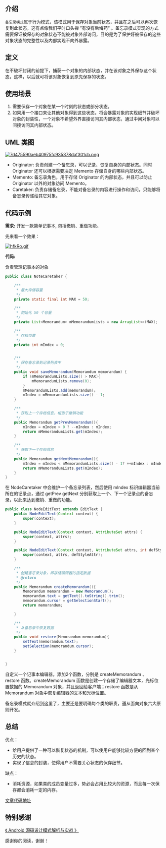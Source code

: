 ## 介绍

`备忘录模式`属于行为模式，该模式用于保存对象当前状态，并且在之后可以再次恢复到此状态，这有点像我们平时口头禅 ”有没有后悔药“ 。备忘录模式实现的方式需要保证被保存的对象状态不能被对象外部访问，目的是为了保护好被保存的这些对象状态的完整性以及内部实现不向外暴露。

## 定义

在不破坏封闭的前提下，捕获一个对象的内部状态，并在该对象之外保存这个状态，这样，以后就可将该对象恢复到原先保存的状态。

## 使用场景

1. 需要保存一个对象在某一个时刻的状态或部分状态。
2. 如果用一个接口来让其他对象得到这些状态，将会暴露对象的实现细节并破坏对象的封装性，一个对象不希望外界直接访问其内部状态，通过中间对象可以间接访问其内部状态。

## UML 类图

[![7d475590aeb40975fc935378daf301cb.png](https://s5.ex2x.com/2019/09/09/7d475590aeb40975fc935378daf301cb.png)](https://free.imgsha.com/i/OUGVi)

- Originator: 负责创建一个备忘录，可以记录、恢复自身的内部状态。同时 Originator 还可以根据需要决定 Memento 存储自身的哪些内部状态。
- Memento: 备忘录角色，用于存储 Originator 的内部状态，并且可以防止 Originator 以外的对象访问 Memento。
- Caretaker: 负责存储备忘录，不能对备忘录的内容进行操作和访问，只能够将备忘录传递给其它对象。

## 代码示例

**需求:**  开发一款简单记事本, 包括撤销、重做功能。

先来看一个效果：

[![hfkRo.gif](https://storage6.cuntuku.com/2019/09/10/hfkRo.gif)](https://cuntuku.com/image/hfkRo)

**代码:**

负责管理记事本的对象

```java
public class NoteCaretaker {

    /**
     * 最大存储容量
     */
    private static final int MAX = 50;

    /**
     * 初始化 50 个容量
     */
    private List<Memorandum> mMemorandumLists = new ArrayList<>(MAX);

    /**
     * 存档位置
     */
    private int mIndex = 0;


    /**
     * 保存备忘录到记录列表中
     */
    public void saveMemorandum(Memorandum memorandum) {
        if (mMemorandumLists.size() > MAX){
            mMemorandumLists.remove(0);
        }
        mMemorandumLists.add(memorandum);
        mIndex = mMemorandumLists.size() - 1;
    }

    /**
     * 获取上一个存档信息，相当于撤销功能
     */
    public Memorandum getPrevMemorandum(){
        mIndex = mIndex > 0 ? --mIndex : mIndex;
        return mMemorandumLists.get(mIndex);
    }

    /**
     * 获取下一个存档信息
     */
    public Memorandum getNextMemorandum(){
        mIndex = mIndex < mMemorandumLists.size() - 1? ++mIndex : mIndex;
        return mMemorandumLists.get(mIndex);
    }
}

```

在 NodeCaretaker 中会维护一个备忘录列表，然后使用 mIndex 标识编辑器当前所在的记录点，通过 getPrev getNext 分别获取上一个、下一个记录点的备忘录，以此来达到撤销、重做的功能。

```java
public class NodeEditText extends EditText {
    public NodeEditText(Context context) {
        super(context);
    }

    public NodeEditText(Context context, AttributeSet attrs) {
        super(context, attrs);
    }

    public NodeEditText(Context context, AttributeSet attrs, int defStyleAttr) {
        super(context, attrs, defStyleAttr);
    }

    /**
     * 创建备忘录对象，即存储编辑器的指定数据
     * @return
     */
    public Memorandum createMemorandum(){
        Memorandum memorandum = new Memorandum();
        memorandum.text = getText().toString().trim();
        memorandum.cursor = getSelectionStart();
        return memorandum;

    }

    /**
     * 从备忘录中恢复数据
     */
    public void restore(Memorandum memorandum){
        setText(memorandum.text);
        setSelection(memorandum.cursor);
    }


}

```

自定义一个记事本编辑器，添加2个函数，分别是 createMemorandum 、restore 函数。createMemorandum 函数是创建一个存储了编辑器文本，光标位置数据的 Memorandum 对象，并且返回给客户端；restore 函数是从 Memorandum 对象中恢复编辑器的文本和光标位置。

备忘录模式就介绍到这里了，主要还是要明确每个类的职责，遵从面向对象六大原则开发。

## 总结

优点：

- 给用户提供了一种可以恢复状态的机制，可以使用户能够比较方便的回到某个历史的状态。
- 实现了信息的封装，使得用户不需要关心状态的保存细节。

缺点：

- 消耗资源，如果类的成员变量过多，势必会占用比较大的资源，而且每一次保存都会消耗一定的内存。

[文章代码地址](https://github.com/yangkun19921001/AndroidDpCode)

## 特别感谢

[《 Android 源码设计模式解析与实战 》](https://item.jd.com/12113187.html)

感谢你的阅读，谢谢！
